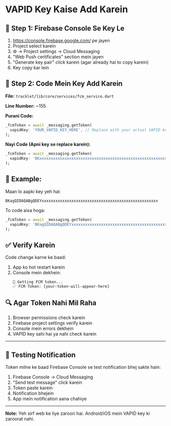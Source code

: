 # VAPID Key Kaise Add Karein

## 🔑 Step 1: Firebase Console Se Key Le

1. https://console.firebase.google.com/ pe jayen
2. Project select karein
3. ⚙️ → Project settings → Cloud Messaging
4. "Web Push certificates" section mein jayen
5. "Generate key pair" click karein (agar already hai to copy karein)
6. Key copy kar lein

## 📝 Step 2: Code Mein Key Add Karein

**File:** `tracklet/lib/core/services/fcm_service.dart`

**Line Number:** ~155

**Purani Code:**
```dart
_fcmToken = await _messaging.getToken(
  vapidKey: 'YOUR_VAPID_KEY_HERE', // Replace with your actual VAPID key
);
```

**Nayi Code (Apni key se replace karein):**
```dart
_fcmToken = await _messaging.getToken(
  vapidKey: 'BKxxxxxxxxxxxxxxxxxxxxxxxxxxxxxxxxxxxxxxxxxxxxxxxxxxxxxxxxxxxxxxxxxxx',
);
```

## 🎯 Example:

Maan lo aapki key yeh hai:
```
BKagQIDAQABgQDEYxxxxxxxxxxxxxxxxxxxxxxxxxxxxxxxxxxxxxxxxxxxxxxxxxxx
```

To code aisa hoga:
```dart
_fcmToken = await _messaging.getToken(
  vapidKey: 'BKagQIDAQABgQDEYxxxxxxxxxxxxxxxxxxxxxxxxxxxxxxxxxxxxxxxxxxxxxxxxxxx',
);
```

## ✅ Verify Karein

Code change karne ke baad:
1. App ko hot restart karein
2. Console mein dekhein:
   ```
   🔑 Getting FCM token...
   ✅ FCM Token: [your-token-will-appear-here]
   ```

## 🔍 Agar Token Nahi Mil Raha

1. Browser permissions check karein
2. Firebase project settings verify karein
3. Console mein errors dekhein
4. VAPID key sahi hai ya nahi check karein

---

## 📱 Testing Notification

Token milne ke baad Firebase Console se test notification bhej sakte hain:

1. Firebase Console → Cloud Messaging
2. "Send test message" click karein
3. Token paste karein
4. Notification bhejein
5. App mein notification aana chahiye

---

**Note:** Yeh sirf web ke liye zaroori hai. Android/iOS mein VAPID key ki zaroorat nahi.

